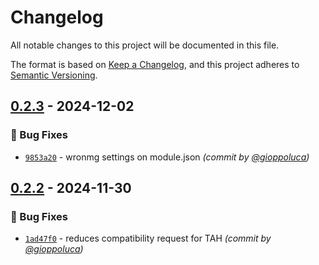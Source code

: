 # Changelog
All notable changes to this project will be documented in this file.

The format is based on [Keep a Changelog](https://keepachangelog.com/en/1.0.0/),
and this project adheres to [Semantic Versioning](https://semver.org/spec/v2.0.0.html).

## [0.2.3] - 2024-12-02
### :bug: Bug Fixes
- [`9853a20`](https://github.com/gioppoluca/token-action-hud-wod/commit/9853a201dbab15716117bc50cc700fe86df7019a) - wronmg settings on module.json *(commit by [@gioppoluca](https://github.com/gioppoluca))*


## [0.2.2] - 2024-11-30
### :bug: Bug Fixes
- [`1ad47f0`](https://github.com/gioppoluca/token-action-hud-wod/commit/1ad47f041f02a309b9c92933db096bfb92c4b9a0) - reduces compatibility request for TAH *(commit by [@gioppoluca](https://github.com/gioppoluca))*

[0.2.2]: https://github.com/gioppoluca/token-action-hud-wod/compare/0.2.1...0.2.2
[0.2.3]: https://github.com/gioppoluca/token-action-hud-wod/compare/0.2.2...0.2.3
